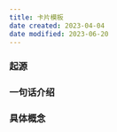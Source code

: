 ```yaml
---
title: 卡片模板
date created: 2023-04-04
date modified: 2023-06-20
---
```


### 起源

### 一句话介绍

### 具体概念
